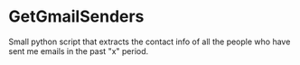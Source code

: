 # GetGmailSenders
Small python script that extracts the contact info of all the people who have sent me emails in the past "x" period.
